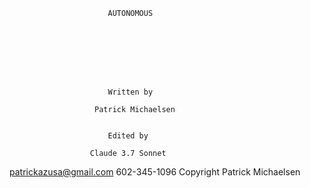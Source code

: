 











                          AUTONOMOUS
                                
                                
                                
                                
                                
                                
                                
                                
                          Written by
                                
                       Patrick Michaelsen
                                
                                
                          Edited by
                                
                      Claude 3.7 Sonnet












patrickazusa@gmail.com
602-345-1096                                Copyright Patrick Michaelsen

